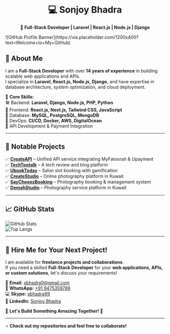 <div align="center">

# 💻 Sonjoy Bhadra  
🚀 **Full-Stack Developer | Laravel | React.js | Node.js | Django**  
</div>
![GitHub Profile Banner](https://via.placeholder.com/1200x400?text=Welcome+to+My+GitHub)  

## 👋 About Me  
I am a **Full-Stack Developer** with over **14 years of experience** in building scalable web applications and APIs.  
I specialize in **Laravel, React.js, Node.js, Django**, and have expertise in database architecture, system optimization, and cloud deployment.  

🔹 **Core Skills:**  
🛠️ Backend: **Laravel, Django, Node.js, PHP, Python**  
🎨 Frontend: **React.js, Next.js, Tailwind CSS, JavaScript**  
💾 Database: **MySQL, PostgreSQL, MongoDB**  
🚀 DevOps: **CI/CD, Docker, AWS, DigitalOcean**  
🔗 API Development & Payment Integration  

---

## 🚀 Notable Projects  

✅ [**CreateAPI**](https://createapi.link/) – Unified API service integrating MyFatoorah & Upayment  
✅ [**TechTootalk**](https://techtootalk.com/) – A tech review and blog platform  
✅ [**UbookToday**](https://www.ubooktoday.com/) – Salon slot booking with gamification  
✅ [**CreateStudio**](https://createstudio.link/) – Online photography platform in Kuwait  
✅ [**SayCheeezBooking**](https://saycheeezbooking.com/) – Photography booking & management system  
✅ [**DemahStudio**](https://demahstudio.com/) – Photography service platform in Kuwait  

---

## 📈 GitHub Stats  

![GitHub Stats](https://github-readme-stats.vercel.app/api?username=sonjoybhadra&show_icons=true&theme=radical)  
![Top Langs](https://github-readme-stats.vercel.app/api/top-langs/?username=sonjoybhadra&layout=compact&theme=radical)  

---

## 📌 Hire Me for Your Next Project!  
I am available for **freelance projects and collaborations**.  
If you need a skilled **Full-Stack Developer** for your **web applications, APIs, or custom solutions**, let's discuss your requirements!  

📧 **Email:** [sbhadra0@gmail.com](mailto:sbhadra0@gmail.com)  
📱 **WhatsApp:** [+91 9475359786](https://wa.me/919475359786)  
💻 **Skype:** [sbhadra99](skype:sbhadra99?chat)  
🔗 **LinkedIn:** [Sonjoy Bhadra](https://www.linkedin.com/in/sonjoy-bhadra/)  

💼 **Let's Build Something Amazing Together! 🚀**  

---

⭐ **Check out my repositories and feel free to collaborate!**  


